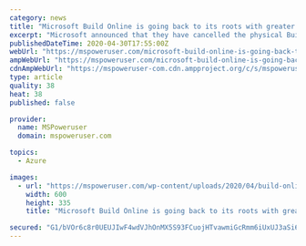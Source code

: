 ```yaml
---
category: news
title: "Microsoft Build Online is going back to its roots with greater developer focus"
excerpt: "Microsoft announced that they have cancelled the physical Build 2020 event, but, like many other companies, would move the event online. Today CNBC revealed what the event would look like. For a start,"
publishedDateTime: 2020-04-30T17:55:00Z
webUrl: "https://mspoweruser.com/microsoft-build-online-is-going-back-to-its-roots-with-greater-developer-focus/"
ampWebUrl: "https://mspoweruser.com/microsoft-build-online-is-going-back-to-its-roots-with-greater-developer-focus/amp/"
cdnAmpWebUrl: "https://mspoweruser-com.cdn.ampproject.org/c/s/mspoweruser.com/microsoft-build-online-is-going-back-to-its-roots-with-greater-developer-focus/amp/"
type: article
quality: 38
heat: 38
published: false

provider:
  name: MSPoweruser
  domain: mspoweruser.com

topics:
  - Azure

images:
  - url: "https://mspoweruser.com/wp-content/uploads/2020/04/build-online.jpg"
    width: 600
    height: 335
    title: "Microsoft Build Online is going back to its roots with greater developer focus"

secured: "G1/bVOr6c8r0UEUJIwF4wdVJhOnMX5S93FCuojHTvawmiGcRmm6iUxUJ3aSi6BZMC+ZjHXkRQ5FgWNS1BnRNWKJBmq1UGnS6E+brLtVVD5uBHzywCOxU8G/veGgMjK+IXFqruwYfv+I89NCeLuyY9YN8nFPmXNEU+YfNquaFJmL+MCbJVTEcIASAxtK3axAACA6e0PYyxzEGuXMp+AMo3tPK0rQAokOZdW5behTflTs6pqlAojIHKEbZX+jisCxmsGxIN8OedxXZw4WqrSZK6hKDqORSlirwhvbAipLRFsfJiRPs2O8jxz03qwwlp1dS5K32PHCxRhQ5DA2WDaAZ87Ic2Gl3VF2XEwVxzDcEjR91KfgFhNakcog3Dc2jkECMx3nBpECnnYIoXYY5Z+VeC9J+LqJyoGtopqkB0Mmi7Aa7XLLomP5x5u8UJuZ+hOHrhZ14Yv+4YGIsgS4HPvf04V4d1ufvbYXH4mgAbY6K8vo=;uFrVai1FCgQR/YMuV9eLOg=="
---
```


